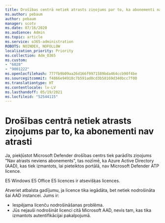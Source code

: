 ```yaml
---
title: Drošības centrā netiek atrasts ziņojums par to, ka abonementi nav atrasti
ms.author: pebaum
author: pebaum
manager: scotv
ms.date: 07/16/2020
ms.audience: Admin
ms.topic: article
ms.service: o365-administration
ROBOTS: NOINDEX, NOFOLLOW
localization_priority: Priority
ms.collection: Adm_O365
ms.custom:
- "6028"
- "9001222"
ms.openlocfilehash: 777fb9b09aa26d166f9971589bda464ccb90f4be
ms.sourcegitcommit: f4866e94918c7b591ad0cd3b58169d340bcc7f00
ms.translationtype: HT
ms.contentlocale: lv-LV
ms.lasthandoff: 05/19/2021
ms.locfileid: "52544115"
---
```

# <a name="no-subscriptions-found-message-in-the-security-center"></a>Drošības centrā netiek atrasts ziņojums par to, ka abonementi nav atrasti

Ja, piekļūstot Microsoft Defender drošības centrs tiek parādīts ziņojums "Nav atrasts neviens abonements", tas nozīmē, ka Azure Active Directory (AAD), kas tiek izmantots, lai pieteiktos portālā, nav Microsoft Defender ATP licence.  

E5 Windows E5 Office E5 licences ir atsevišķas licences.

Atveriet atbalsta gadījumu, ja licence tika iegādāta, bet netiek nodrošināta šai AAD instancei. Jums ir: <br/>
-   Iespējama licenču nodrošināšanas problēma.<br/>
-   Jūs nejauši nodrošināt licenci citā Microsoft AAD, nevis tam, kas tika izmantots autentifikācijai pakalpojumā.